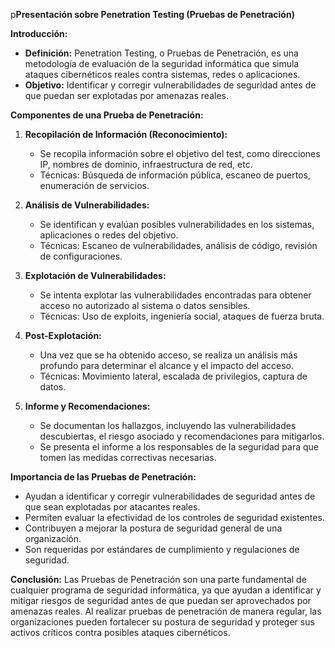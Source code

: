 p**Presentación sobre Penetration Testing (Pruebas de Penetración)**

**Introducción:**
- **Definición:** Penetration Testing, o Pruebas de Penetración, es una metodología de evaluación de la seguridad informática que simula ataques cibernéticos reales contra sistemas, redes o aplicaciones.
- **Objetivo:** Identificar y corregir vulnerabilidades de seguridad antes de que puedan ser explotadas por amenazas reales.

**Componentes de una Prueba de Penetración:**
1. **Recopilación de Información (Reconocimiento):**
   - Se recopila información sobre el objetivo del test, como direcciones IP, nombres de dominio, infraestructura de red, etc.
   - Técnicas: Búsqueda de información pública, escaneo de puertos, enumeración de servicios.

2. **Análisis de Vulnerabilidades:**
   - Se identifican y evalúan posibles vulnerabilidades en los sistemas, aplicaciones o redes del objetivo.
   - Técnicas: Escaneo de vulnerabilidades, análisis de código, revisión de configuraciones.

3. **Explotación de Vulnerabilidades:**
   - Se intenta explotar las vulnerabilidades encontradas para obtener acceso no autorizado al sistema o datos sensibles.
   - Técnicas: Uso de exploits, ingeniería social, ataques de fuerza bruta.

4. **Post-Explotación:**
   - Una vez que se ha obtenido acceso, se realiza un análisis más profundo para determinar el alcance y el impacto del acceso.
   - Técnicas: Movimiento lateral, escalada de privilegios, captura de datos.

5. **Informe y Recomendaciones:**
   - Se documentan los hallazgos, incluyendo las vulnerabilidades descubiertas, el riesgo asociado y recomendaciones para mitigarlos.
   - Se presenta el informe a los responsables de la seguridad para que tomen las medidas correctivas necesarias.

**Importancia de las Pruebas de Penetración:**
- Ayudan a identificar y corregir vulnerabilidades de seguridad antes de que sean explotadas por atacantes reales.
- Permiten evaluar la efectividad de los controles de seguridad existentes.
- Contribuyen a mejorar la postura de seguridad general de una organización.
- Son requeridas por estándares de cumplimiento y regulaciones de seguridad.

**Conclusión:**
Las Pruebas de Penetración son una parte fundamental de cualquier programa de seguridad informática, ya que ayudan a identificar y mitigar riesgos de seguridad antes de que puedan ser aprovechados por amenazas reales. Al realizar pruebas de penetración de manera regular, las organizaciones pueden fortalecer su postura de seguridad y proteger sus activos críticos contra posibles ataques cibernéticos.